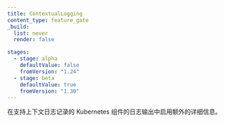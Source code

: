 ```yaml
---
title: ContextualLogging
content_type: feature_gate
_build:
  list: never
  render: false

stages:
  - stage: alpha
    defaultValue: false
    fromVersion: "1.24"
  - stage: beta
    defaultValue: true
    fromVersion: "1.30"
---
```

<!--
Enables extra details in log output of Kubernetes components that support
contextual logging.
-->
在支持上下文日志记录的 Kubernetes 组件的日志输出中启用额外的详细信息。
